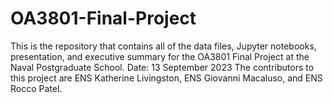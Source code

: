 # OA3801-Final-Project
This is the repository that contains all of the data files, Jupyter notebooks, presentation, and executive summary for the OA3801 Final Project at the Naval Postgraduate School.
Date: 13 September 2023
The contributors to this project are ENS Katherine Livingston, ENS Giovanni Macaluso, and ENS Rocco Patel.
